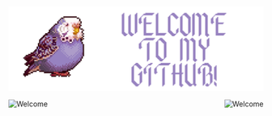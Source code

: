 <p align="center">
  <img src="https://raw.githubusercontent.com/tarik0/tarik0/main/banner.png" alt="Welcome"/>
</p>

<p align="center">
  <img align="left" src="https://github-readme-stats.vercel.app/api/top-langs/?username=tarik0&layout=compact&material-palenight" alt="Welcome"/>
  <img align="right" src="https://github-readme-stats.vercel.app/api?username=anuraghazra&show_icons=true&theme=radical" alt="Welcome"/>
</p>


